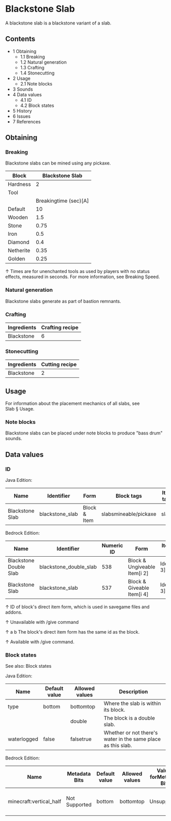 # Blackstone Slab
A blackstone slab is a blackstone variant of a slab.

## Contents
- 1 Obtaining
	- 1.1 Breaking
	- 1.2 Natural generation
	- 1.3 Crafting
	- 1.4 Stonecutting
- 2 Usage
	- 2.1 Note blocks
- 3 Sounds
- 4 Data values
	- 4.1 ID
	- 4.2 Block states
- 5 History
- 6 Issues
- 7 References

## Obtaining
### Breaking
Blackstone slabs can be mined using any pickaxe.

| Block     | Blackstone Slab       |
|-----------|-----------------------|
| Hardness  | 2                     |
| Tool      |                       |
|           | Breakingtime (sec)[A] |
| Default   | 10                    |
| Wooden    | 1.5                   |
| Stone     | 0.75                  |
| Iron      | 0.5                   |
| Diamond   | 0.4                   |
| Netherite | 0.35                  |
| Golden    | 0.25                  |


↑ Times are for unenchanted tools as used by players with no status effects, measured in seconds. For more information, see Breaking Speed.


### Natural generation
Blackstone slabs generate as part of bastion remnants.

### Crafting
| Ingredients | Crafting recipe |
|-------------|-----------------|
| Blackstone  | 6               |

### Stonecutting
| Ingredients | Cutting recipe |
|-------------|----------------|
| Blackstone  | 2              |

## Usage
For information about the placement mechanics of all slabs, see Slab § Usage.

### Note blocks
Blackstone slabs can be placed under note blocks to produce "bass drum" sounds.

## Data values
### ID
Java Edition:

| Name            | Identifier      | Form         | Block tags            | Item tags | Translation key                 |
|-----------------|-----------------|--------------|-----------------------|-----------|---------------------------------|
| Blackstone Slab | blackstone_slab | Block & Item | slabsmineable/pickaxe | slabs     | block.minecraft.blackstone_slab |

Bedrock Edition:

| Name                   | Identifier             | Numeric ID | Form                         | Item ID[i 1]   | Translation key           |
|------------------------|------------------------|------------|------------------------------|----------------|---------------------------|
| Blackstone Double Slab | blackstone_double_slab | 538        | Block & Ungiveable Item[i 2] | Identical[i 3] | —                         |
| Blackstone Slab        | blackstone_slab        | 537        | Block & Giveable Item[i 4]   | Identical[i 3] | tile.blackstone_slab.name |


↑ ID of block's direct item form, which is used in savegame files and addons.

↑ Unavailable with /give command

↑ a b The block's direct item form has the same id as the block.

↑ Available with /give command.


### Block states
See also: Block states

Java Edition:

| Name        | Default value | Allowed values | Description                                                  |
|-------------|---------------|----------------|--------------------------------------------------------------|
| type        | bottom        | bottomtop      | Where the slab is within its block.                          |
|             |               | double         | The block is a double slab.                                  |
| waterlogged | false         | falsetrue      | Whether or not there's water in the same place as this slab. |

Bedrock Edition:

| Name                    | Metadata Bits | Default value | Allowed values | Values forMetadata Bits | Description                         |
|-------------------------|---------------|---------------|----------------|-------------------------|-------------------------------------|
| minecraft:vertical_half | Not Supported | bottom        | bottomtop      | Unsupported             | Where the slab is within its block. |




